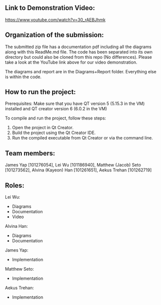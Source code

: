 ## Link to Demonstration Video:

https://www.youtube.com/watch?v=30_rAEBJhmk

## Organization of the submission:

The submitted zip file has a documentation pdf including all the diagrams along with this ReadMe.md file. The code has been separated into its own directory but could also be cloned from this repo (No differences). Please take a look at the YouTube link above for our video demonstration.

The diagrams and report are in the Diagrams+Report folder. Everything else is within the code.

## How to run the project:

Prerequisites: 
Make sure that you have QT version 5 (5.15.3 in the VM) installed and QT creator version 6 (6.0.2 in the VM)

To compile and run the project, follow these steps:
1. Open the project in Qt Creator.
2. Build the project using the Qt Creator IDE.
3. Run the compiled executable from Qt Creator or via the command line.

## Team members: 
James Yap [101276054], Lei Wu [101186940], Matthew (Jacob) Seto [101273562], Alvina (Kayeon) Han [101261651], Aekus Trehan [101262719]

## Roles:

Lei Wu:
  - Diagrams
  - Documentation
  - Video

Alvina Han:
  - Diagrams
  - Documentation

James Yap:
  - Implementation

Matthew Seto:
  - Implementation

Aekus Trehan:
  - Implementation
